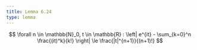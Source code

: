 ```yaml
---
title: Lemma 6.24
type: lemma
---
```


$$
	\forall n \in \mathbb{N}_0, t \in \mathbb{R} : \left| e^{it} - \sum_{k=0}^n \frac{(it)^k}{k!} \right| \le \frac{|t|^{n+1}}{(n+1)!}
$$